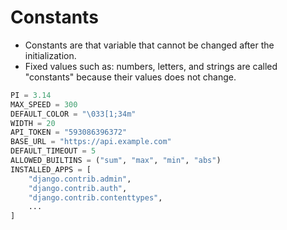 # **Constants**
* Constants are that variable that cannot be changed after the initialization.
* Fixed values such as: numbers, letters, and strings are called "constants" because their values does not change.

```py
PI = 3.14
MAX_SPEED = 300
DEFAULT_COLOR = "\033[1;34m"
WIDTH = 20
API_TOKEN = "593086396372"
BASE_URL = "https://api.example.com"
DEFAULT_TIMEOUT = 5
ALLOWED_BUILTINS = ("sum", "max", "min", "abs")
INSTALLED_APPS = [
    "django.contrib.admin",
    "django.contrib.auth",
    "django.contrib.contenttypes",
    ...
]
```